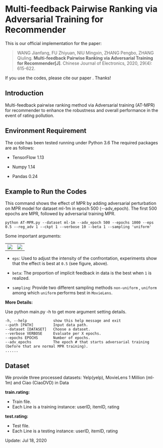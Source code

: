 # Multi-feedback Pairwise Ranking via Adversarial Training for Recommender

This is our official implementation for the paper:

>WANG Jianfang, FU Zhiyuan, NIU Mingxin, ZHANG Pengbo, ZHANG Qiuling. <b>Multi-feedback Pairwise Ranking via Adversarial Training for Recommender[J]</b>. Chinese Journal of Electronics, 2020, 29(4): 615-622.

If you use the codes, please cite our paper . Thanks!

## Introduction

Multi-feedback pairwise ranking method via Adversarial training (AT-MPR) for recommender to enhance the robustness and overall performance in the event of rating pollution.

## Environment Requirement

The code has been tested running under Python 3.6 The required packages are as follows:

- TensorFlow 1.13

- Numpy 1.14

- Pandas 0.24

## Example to Run the Codes

This command shows the effect of MPR by adding adversarial perturbation on MPR model for dataset ml-1m in epoch 500 (--adv_epoch). The first 500 epochs are MPR, followed by adversarial training MPR.

```shell
python AT-MPR.py --dataset ml-1m --adv_epoch 500 --epochs 1000 --eps 0.5 --reg_adv 1 --ckpt 1 --verbose 10 --beta 1 --sampling 'uniform' 
```

Some important arguments:

<table><tr>
<td><img src=https://laugh12321-1258080753.cos.ap-chengdu.myqcloud.com/AT-MPR/imgs/[eps]%20HR.png border=0></td>
<td><img src=https://laugh12321-1258080753.cos.ap-chengdu.myqcloud.com/AT-MPR/imgs/[eps]%20NDCG.png border=0></td>
</tr></table>


- `eps`: Used to adjust the intensity of the confrontation, experiments show that the effect is best at `0.5` (see figure, above).

- `beta`: The proportion of implicit feedback in data is the best when `1` is realized.

- `sampling`: Provide two different sampling methods `non-uniform` , `uniform` among which `uniform` performs best in `MovieLens`. 

<b>More Details:</b>

Use python main.py -h to get more argument setting details.

```
-h, --help            show this help message and exit
--path [PATH]         Input data path.
--dataset [DATASET]   Choose a dataset.
--verbose VERBOSE     Evaluate per X epochs.
--epochs EPOCHS       Number of epochs.
--adv_epochs          The epoch # that starts adversarial training (before that are normal MPR training). 
......
```

## Dataset

We provide three processed datasets: Yelp(yelp), MovieLens 1 Million (ml-1m) and Ciao (CiaoDVD) in Data

<b>train.rating:</b>

- Train file.
- Each Line is a training instance: userID,  itemID, rating

<b>test.rating:</b>

- Test file.
- Each Line is a testing instance: userID,  itemID, rating


Update: Jul 18, 2020